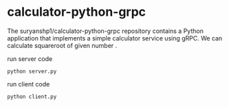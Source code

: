 ﻿# calculator-python-grpc


The suryanshp1/calculator-python-grpc repository contains a Python application that implements a simple calculator service using gRPC. We can calculate squareroot of given number .

run server code
```
python server.py
```

run client code
```
python client.py
```
